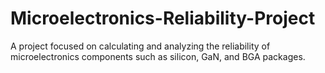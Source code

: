 # Microelectronics-Reliability-Project
A project focused on calculating and analyzing the reliability of microelectronics components such as silicon, GaN, and BGA packages.

